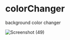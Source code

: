 # colorChanger
background color changer

![Screenshot (49)](https://user-images.githubusercontent.com/60248720/109411115-8590b880-7954-11eb-931d-b0988a09b174.png)

